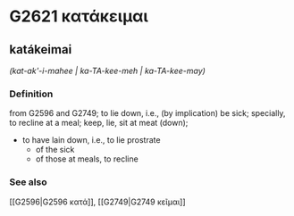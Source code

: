 # G2621 κατάκειμαι

## katákeimai

_(kat-ak'-i-mahee | ka-TA-kee-meh | ka-TA-kee-may)_

### Definition

from G2596 and G2749; to lie down, i.e., (by implication) be sick; specially, to recline at a meal; keep, lie, sit at meat (down); 

- to have lain down, i.e., to lie prostrate
  - of the sick
  - of those at meals, to recline

### See also

[[G2596|G2596 κατά]], [[G2749|G2749 κεῖμαι]]
